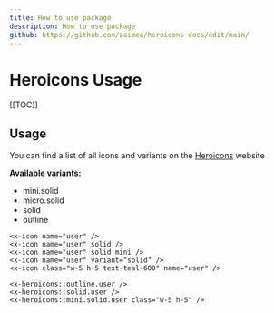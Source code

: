 ```yaml
---
title: How to use package
description: How to use package
github: https://github.com/zaimea/heroicons-docs/edit/main/
---
```


# Heroicons Usage

[[TOC]]

## Usage

You can find a list of all icons and variants on the [Heroicons] website

**Available variants:**
- mini.solid
- micro.solid
- solid
- outline

```blade
<x-icon name="user" />
<x-icon name="user" solid />
<x-icon name="user" solid mini />
<x-icon name="user" variant="solid" />
<x-icon class="w-5 h-5 text-teal-600" name="user" />

<x-heroicons::outline.user />
<x-heroicons::solid.user />
<x-heroicons::mini.solid.user class="w-5 h-5" />
```

[TailwindLabs]:<https://github.com/tailwindlabs>
[Heroicons]:<https://heroicons.com>